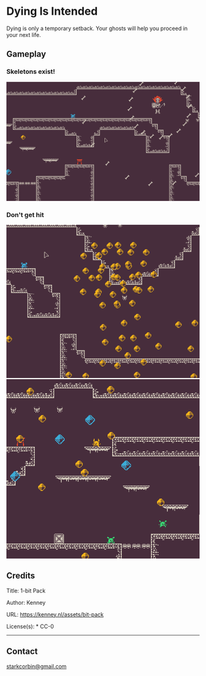 # Dying Is Intended
Dying is only a temporary setback. Your ghosts will help you proceed in your next life.

## Gameplay

### Skeletons exist!
![Skelly](https://github.com/CorbinStark/DyingIsIntended/blob/master/previews/skelly.png)

### Don't get hit
![bullets](https://github.com/CorbinStark/DyingIsIntended/blob/master/previews/bullets.png)
![bullets2](https://github.com/CorbinStark/DyingIsIntended/blob/master/previews/bullets2.png)

## Credits


Title:
    1-bit Pack

Author:
    Kenney

URL:
    https://kenney.nl/assets/bit-pack

License(s):
    * CC-0

----------------------------------------


## Contact

starkcorbin@gmail.com
